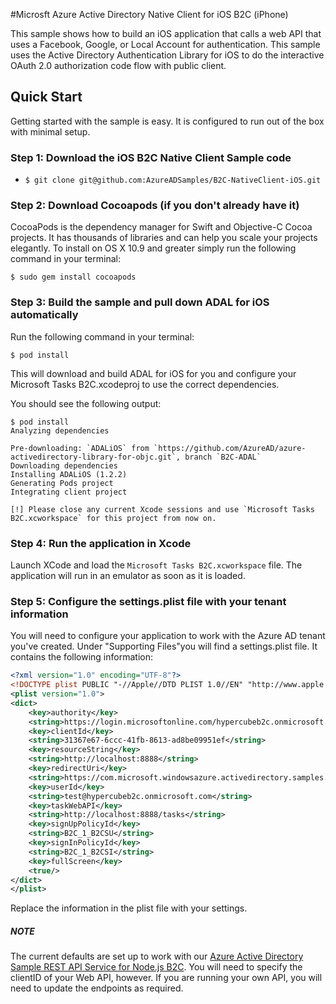 #Microsft Azure Active Directory Native Client for iOS B2C (iPhone)


This sample shows how to build an iOS application that calls a web API that uses a Facebook, Google, or Local Account for authentication. This sample uses the Active Directory Authentication Library for iOS to do the interactive OAuth 2.0 authorization code flow with public client.


## Quick Start

Getting started with the sample is easy. It is configured to run out of the box with minimal setup. 



### Step 1: Download the iOS B2C Native Client Sample code

* `$ git clone git@github.com:AzureADSamples/B2C-NativeClient-iOS.git`

### Step 2: Download Cocoapods (if you don't already have it)

CocoaPods is the dependency manager for Swift and Objective-C Cocoa projects. It has thousands of libraries and can help you scale your projects elegantly. To install on OS X 10.9 and greater simply run the following command in your terminal:

`$ sudo gem install cocoapods`

### Step 3: Build the sample and pull down ADAL for iOS automatically

Run the following command in your terminal:

`$ pod install`

This will download and build ADAL for iOS for you and configure your Microsoft Tasks B2C.xcodeproj to use the correct dependencies.

You should see the following output:

```
$ pod install
Analyzing dependencies

Pre-downloading: `ADALiOS` from `https://github.com/AzureAD/azure-activedirectory-library-for-objc.git`, branch `B2C-ADAL`
Downloading dependencies
Installing ADALiOS (1.2.2)
Generating Pods project
Integrating client project

[!] Please close any current Xcode sessions and use `Microsoft Tasks B2C.xcworkspace` for this project from now on.
```
### Step 4: Run the application in Xcode

Launch XCode and load the `Microsoft Tasks B2C.xcworkspace` file. The application will run in an emulator as soon as it is loaded. 

 
### Step 5: Configure the settings.plist file with your tenant information

You will need to configure your application to work with the Azure AD tenant you've created. Under "Supporting Files"you will find a settings.plist file. It contains the following information:

```XML
<?xml version="1.0" encoding="UTF-8"?>
<!DOCTYPE plist PUBLIC "-//Apple//DTD PLIST 1.0//EN" "http://www.apple.com/DTDs/PropertyList-1.0.dtd">
<plist version="1.0">
<dict>
	<key>authority</key>
	<string>https://login.microsoftonline.com/hypercubeb2c.onmicrosoft.com/oauth2/authorize?api-version=1.0</string>
	<key>clientId</key>
	<string>31367e67-6ccc-41fb-8613-ad8be09951ef</string>
	<key>resourceString</key>
	<string>http://localhost:8888</string>
	<key>redirectUri</key>
	<string>https://com.microsoft.windowsazure.activedirectory.samples.Microsoft-Tasks</string>
	<key>userId</key>
	<string>test@hypercubeb2c.onmicrosoft.com</string>
	<key>taskWebAPI</key>
	<string>http://localhost:8888/tasks</string>
	<key>signUpPolicyId</key>
	<string>B2C_1_B2CSU</string>
	<key>signInPolicyId</key>
	<string>B2C_1_B2CSI</string>
	<key>fullScreen</key>
	<true/>
</dict>
</plist>
```

Replace the information in the plist file with your settings. 

##### NOTE

The current defaults are set up to work with our [Azure Active Directory Sample REST API Service for Node.js B2C](https://github.com/AzureADSamples/B2C-WebAPI-Nodejs). You will need to specify the clientID of your Web API, however. If you are running your own API, you will need to update the endpoints as required.





